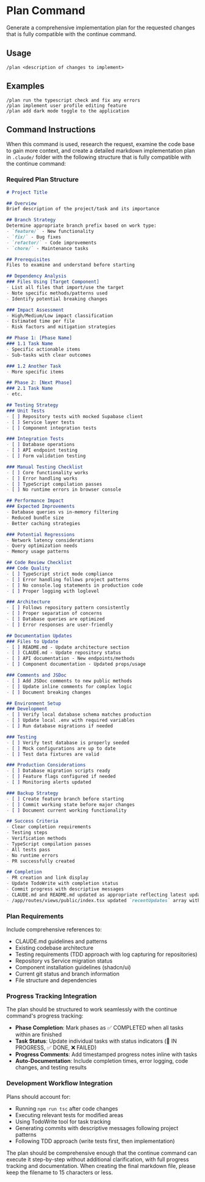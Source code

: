 # Plan Command

Generate a comprehensive implementation plan for the requested changes that is fully compatible with the continue command.

## Usage

```
/plan <description of changes to implement>
```

## Examples

```
/plan run the typescript check and fix any errors
/plan implement user profile editing feature
/plan add dark mode toggle to the application
```

## Command Instructions

When this command is used, research the request, examine the code base to gain more context, and create a detailed markdown implementation plan in `.claude/` folder with the following structure that is fully compatible with the continue command:

### Required Plan Structure

```markdown
# Project Title

## Overview
Brief description of the project/task and its importance

## Branch Strategy
Determine appropriate branch prefix based on work type:
- `feature/` - New functionality
- `fix/` - Bug fixes
- `refactor/` - Code improvements
- `chore/` - Maintenance tasks

## Prerequisites
Files to examine and understand before starting

## Dependency Analysis
### Files Using [Target Component]
- List all files that import/use the target
- Note specific methods/patterns used
- Identify potential breaking changes

### Impact Assessment
- High/Medium/Low impact classification
- Estimated time per file
- Risk factors and mitigation strategies

## Phase 1: [Phase Name]
### 1.1 Task Name
- Specific actionable items
- Sub-tasks with clear outcomes

### 1.2 Another Task
- More specific items

## Phase 2: [Next Phase]
### 2.1 Task Name
- etc.

## Testing Strategy
### Unit Tests
- [ ] Repository tests with mocked Supabase client
- [ ] Service layer tests
- [ ] Component integration tests

### Integration Tests
- [ ] Database operations
- [ ] API endpoint testing
- [ ] Form validation testing

### Manual Testing Checklist
- [ ] Core functionality works
- [ ] Error handling works
- [ ] TypeScript compilation passes
- [ ] No runtime errors in browser console

## Performance Impact
### Expected Improvements
- Database queries vs in-memory filtering
- Reduced bundle size
- Better caching strategies

### Potential Regressions
- Network latency considerations
- Query optimization needs
- Memory usage patterns

## Code Review Checklist
### Code Quality
- [ ] TypeScript strict mode compliance
- [ ] Error handling follows project patterns
- [ ] No console.log statements in production code
- [ ] Proper logging with loglevel

### Architecture
- [ ] Follows repository pattern consistently
- [ ] Proper separation of concerns
- [ ] Database queries are optimized
- [ ] Error responses are user-friendly

## Documentation Updates
### Files to Update
- [ ] README.md - Update architecture section
- [ ] CLAUDE.md - Update repository status
- [ ] API documentation - New endpoints/methods
- [ ] Component documentation - Updated props/usage

### Comments and JSDoc
- [ ] Add JSDoc comments to new public methods
- [ ] Update inline comments for complex logic
- [ ] Document breaking changes

## Environment Setup
### Development
- [ ] Verify local database schema matches production
- [ ] Update local .env with required variables
- [ ] Run database migrations if needed

### Testing
- [ ] Verify test database is properly seeded
- [ ] Mock configurations are up to date
- [ ] Test data fixtures are valid

### Production Considerations
- [ ] Database migration scripts ready
- [ ] Feature flags configured if needed
- [ ] Monitoring alerts updated

### Backup Strategy
- [ ] Create feature branch before starting
- [ ] Commit working state before major changes
- [ ] Document current working functionality

## Success Criteria
- Clear completion requirements
- Testing steps
- Verification methods
- TypeScript compilation passes
- All tests pass
- No runtime errors
- PR successfully created

## Completion
- PR creation and link display
- Update TodoWrite with completion status
- Commit progress with descriptive messages
- CLAUDE.md and README.md updated as appropriate reflecting latest updates
- /app/routes/views/public/index.tsx updated `recentUpdates` array with user-relevant line item
```

### Plan Requirements

Include comprehensive references to:
- CLAUDE.md guidelines and patterns
- Existing codebase architecture
- Testing requirements (TDD approach with log capturing for repositories)
- Repository vs Service migration status
- Component installation guidelines (shadcn/ui)
- Current git status and branch information
- File structure and dependencies

### Progress Tracking Integration

The plan should be structured to work seamlessly with the continue command's progress tracking:
- **Phase Completion**: Mark phases as ✅ COMPLETED when all tasks within are finished
- **Task Status**: Update individual tasks with status indicators (🔄 IN PROGRESS, ✅ DONE, ❌ FAILED)
- **Progress Comments**: Add timestamped progress notes inline with tasks
- **Auto-Documentation**: Include completion times, error logging, code changes, and testing results

### Development Workflow Integration

Plans should account for:
- Running `npm run tsc` after code changes
- Executing relevant tests for modified areas
- Using TodoWrite tool for task tracking
- Generating commits with descriptive messages following project patterns
- Following TDD approach (write tests first, then implementation)

The plan should be comprehensive enough that the continue command can execute it step-by-step without additional clarification, with full progress tracking and documentation. When creating the final markdown file, please keep the filename to 15 characters or less.